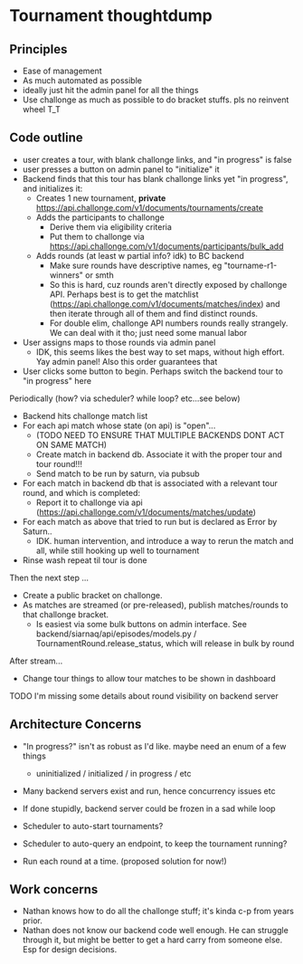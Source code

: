 # Tournament thoughtdump

## Principles

- Ease of management
- As much automated as possible
- ideally just hit the admin panel for all the things
- Use challonge as much as possible to do bracket stuffs. pls no reinvent wheel T_T

## Code outline

- user creates a tour, with blank challonge links, and "in progress" is false
- user presses a button on admin panel to "initialize" it
- Backend finds that this tour has blank challonge links yet "in progress", and initializes it:
  - Creates 1 new tournament, **private** https://api.challonge.com/v1/documents/tournaments/create
  - Adds the participants to challonge
    - Derive them via eligibility criteria
    - Put them to challonge via https://api.challonge.com/v1/documents/participants/bulk_add
  - Adds rounds (at least w partial info? idk) to BC backend
    - Make sure rounds have descriptive names, eg "tourname-r1-winners" or smth
    - So this is hard, cuz rounds aren't directly exposed by challonge API. Perhaps best is to get the matchlist (https://api.challonge.com/v1/documents/matches/index) and then iterate through all of them and find distinct rounds.
    - For double elim, challonge API numbers rounds really strangely. We can deal with it tho; just need some manual labor
- User assigns maps to those rounds via admin panel
  - IDK, this seems likes the best way to set maps, without high effort. Yay admin panel! Also this order guarantees that
- User clicks some button to begin. Perhaps switch the backend tour to "in progress" here

Periodically (how? via scheduler? while loop? etc...see below)

- Backend hits challonge match list
- For each api match whose state (on api) is "open"...
  - (TODO NEED TO ENSURE THAT MULTIPLE BACKENDS DONT ACT ON SAME MATCH)
  - Create match in backend db. Associate it with the proper tour and tour round!!!
  - Send match to be run by saturn, via pubsub
- For each match in backend db that is associated with a relevant tour round, and which is completed:
  - Report it to challonge via api (https://api.challonge.com/v1/documents/matches/update)
- For each match as above that tried to run but is declared as Error by Saturn..
  - IDK. human intervention, and introduce a way to rerun the match and all, while still hooking up well to tournament
- Rinse wash repeat til tour is done

Then the next step ...

- Create a public bracket on challonge.
- As matches are streamed (or pre-released), publish matches/rounds to that challonge bracket.
  - Is easiest via some bulk buttons on admin interface. See backend/siarnaq/api/episodes/models.py / TournamentRound.release_status, which will release in bulk by round

After stream...

- Change tour things to allow tour matches to be shown in dashboard

TODO I'm missing some details about round visibility on backend server

## Architecture Concerns

- "In progress?" isn't as robust as I'd like. maybe need an enum of a few things

  - uninitialized / initialized / in progress / etc

- Many backend servers exist and run, hence concurrency issues etc
- If done stupidly, backend server could be frozen in a sad while loop
- Scheduler to auto-start tournaments?
- Scheduler to auto-query an endpoint, to keep the tournament running?
- Run each round at a time. (proposed solution for now!)

## Work concerns

- Nathan knows how to do all the challonge stuff; it's kinda c-p from years prior.
- Nathan does not know our backend code well enough. He can struggle through it, but might be better to get a hard carry from someone else. Esp for design decisions.
